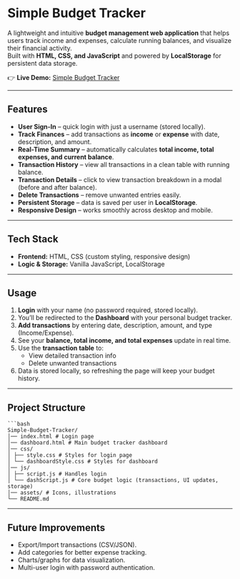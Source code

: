 # Simple Budget Tracker

A lightweight and intuitive **budget management web application** that helps users track income and expenses, calculate running balances, and visualize their financial activity.  
Built with **HTML, CSS, and JavaScript** and powered by **LocalStorage** for persistent data storage.

👉 **Live Demo:** [Simple Budget Tracker](https://radwa-sdik.github.io/Simple-Budget-Tracker/)

---

## Features

- **User Sign-In** – quick login with just a username (stored locally).  
- **Track Finances** – add transactions as **income** or **expense** with date, description, and amount.  
- **Real-Time Summary** – automatically calculates **total income, total expenses, and current balance**.  
- **Transaction History** – view all transactions in a clean table with running balance.  
- **Transaction Details** – click to view transaction breakdown in a modal (before and after balance).  
- **Delete Transactions** – remove unwanted entries easily.  
- **Persistent Storage** – data is saved per user in **LocalStorage**.  
- **Responsive Design** – works smoothly across desktop and mobile.  

---

## Tech Stack

- **Frontend:** HTML, CSS (custom styling, responsive design)  
- **Logic & Storage:** Vanilla JavaScript, LocalStorage  

---

## Usage

1. **Login** with your name (no password required, stored locally).  
2. You’ll be redirected to the **Dashboard** with your personal budget tracker.  
3. **Add transactions** by entering date, description, amount, and type (Income/Expense).  
4. See your **balance, total income, and total expenses** update in real time.  
5. Use the **transaction table** to:
   - View detailed transaction info  
   - Delete unwanted transactions  
6. Data is stored locally, so refreshing the page will keep your budget history.  

---

## Project Structure
    ```bash
    Simple-Budget-Tracker/
    │── index.html # Login page
    │── dashboard.html # Main budget tracker dashboard
    │── css/
    │ ├── style.css # Styles for login page
    │ └── dashboardStyle.css # Styles for dashboard
    │── js/
    │ ├── script.js # Handles login
    │ └── dashScript.js # Core budget logic (transactions, UI updates, storage)
    │── assets/ # Icons, illustrations
    └── README.md
---

## Future Improvements
- Export/Import transactions (CSV/JSON).  
- Add categories for better expense tracking.  
- Charts/graphs for data visualization.  
- Multi-user login with password authentication.  
